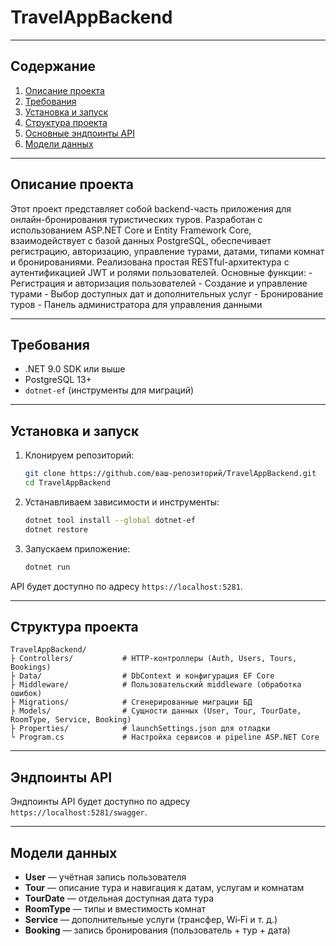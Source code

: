 # TravelAppBackend

---

## Содержание

1. [Описание проекта](#описание-проекта)
2. [Требования](#требования)
3. [Установка и запуск](#установка-и-запуск)
4. [Структура проекта](#структура-проекта)
5. [Основные эндпоинты API](#основные-эндпоинты-api)
6. [Модели данных](#модели-данных)

---

## Описание проекта

Этот проект представляет собой backend-часть приложения для онлайн-бронирования туристических туров. Разработан с использованием ASP.NET Core и Entity Framework Core, взаимодействует с базой данных PostgreSQL, обеспечивает регистрацию, авторизацию, управление турами, датами, типами комнат и бронированиями. Реализована простая RESTful-архитектура с аутентификацией JWT и ролями пользователей.
Основные функции: - Регистрация и авторизация пользователей - Создание и управление турами - Выбор доступных дат и дополнительных услуг - Бронирование туров - Панель администратора для управления данными

---

## Требования

- .NET 9.0 SDK или выше
- PostgreSQL 13+
- `dotnet-ef` (инструменты для миграций)

---

## Установка и запуск

1. Клонируем репозиторий:

   ```bash
   git clone https://github.com/ваш-репозиторий/TravelAppBackend.git
   cd TravelAppBackend
   ```

2. Устанавливаем зависимости и инструменты:

   ```bash
   dotnet tool install --global dotnet-ef
   dotnet restore
   ```

3. Запускаем приложение:

   ```bash
   dotnet run
   ```

API будет доступно по адресу `https://localhost:5281`.

---

## Структура проекта

```
TravelAppBackend/
├ Controllers/           # HTTP-контроллеры (Auth, Users, Tours, Bookings)
├ Data/                  # DbContext и конфигурация EF Core
├ Middleware/            # Пользовательский middleware (обработка ошибок)
├ Migrations/            # Сгенерированные миграции БД
├ Models/                # Сущности данных (User, Tour, TourDate, RoomType, Service, Booking)
├ Properties/            # launchSettings.json для отладки
└ Program.cs             # Настройка сервисов и pipeline ASP.NET Core
```

---

## Эндпоинты API

Эндпоинты API будет доступно по адресу `https://localhost:5281/swagger`.

---

## Модели данных

- **User** — учётная запись пользователя
- **Tour** — описание тура и навигация к датам, услугам и комнатам
- **TourDate** — отдельная доступная дата тура
- **RoomType** — типы и вместимость комнат
- **Service** — дополнительные услуги (трансфер, Wi‑Fi и т. д.)
- **Booking** — запись бронирования (пользователь + тур + дата)
